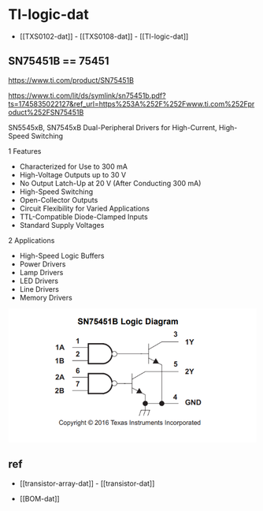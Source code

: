 
# TI-logic-dat

- [[TXS0102-dat]] - [[TXS0108-dat]] - [[TI-logic-dat]]






## SN75451B == 75451

https://www.ti.com/product/SN75451B

https://www.ti.com/lit/ds/symlink/sn75451b.pdf?ts=1745835022127&ref_url=https%253A%252F%252Fwww.ti.com%252Fproduct%252FSN75451B

SN5545xB, SN7545xB Dual-Peripheral Drivers for High-Current, High-Speed Switching

1 Features
- Characterized for Use to 300 mA
- High-Voltage Outputs up to 30 V
- No Output Latch-Up at 20 V (After Conducting 300 mA)
- High-Speed Switching
- Open-Collector Outputs
- Circuit Flexibility for Varied Applications
- TTL-Compatible Diode-Clamped Inputs
- Standard Supply Voltages

2 Applications
- High-Speed Logic Buffers
- Power Drivers
- Lamp Drivers
- LED Drivers
- Line Drivers
- Memory Drivers



![](2025-04-28-18-10-50.png)


## ref 

- [[transistor-array-dat]] - [[transistor-dat]]

- [[BOM-dat]]